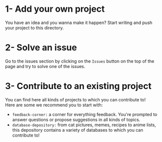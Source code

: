 # 1- Add your own project

You have an idea and you wanna make it happen? Start writing and push your project to this directory.

# 2- Solve an issue

Go to the issues section by clicking on the ```Issues``` button on the top of the page and try to solve one of the issues.

# 3- Contribute to an existing project
You can find here all kinds of projects to which you can contribute to!<br>
Here are some we recommend you to start with:
* ```feedback-corner:``` a corner for everything feedback. You're prompted to answer questions or propose suggestions in all kinds of topics.
* ```database-depository:``` from cat pictures, memes, recipes to anime lists, this depository contains a variety of databases to which you can contribute to!
